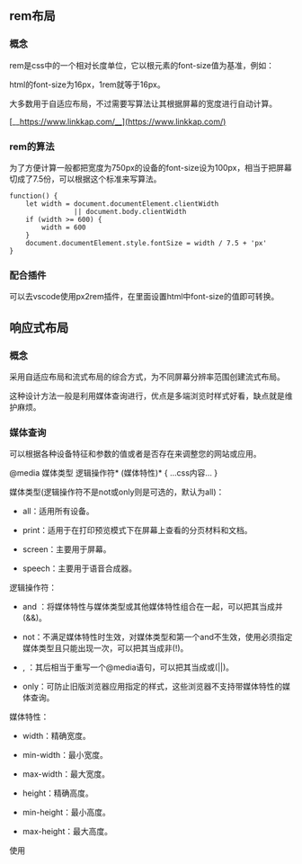 ## rem布局

### 概念

rem是css中的一个相对长度单位，它以根元素<html>的font-size值为基准，例如：

html的font-size为16px，1rem就等于16px。

大多数用于自适应布局，不过需要写算法让其根据屏幕的宽度进行自动计算。

[__https://www.linkkap.com/__](https://www.linkkap.com/)

### rem的算法

为了方便计算一般都把宽度为750px的设备的font-size设为100px，相当于把屏幕切成了7.5份，可以根据这个标准来写算法。

```text
function() {
	let width = document.documentElement.clientWidth 
				|| document.body.clientWidth
    if (width >= 600) {
		width = 600
    }
	document.documentElement.style.fontSize = width / 7.5 + 'px'
}
```

### 配合插件

可以去vscode使用px2rem插件，在里面设置html中font-size的值即可转换。

## 响应式布局

### 概念

采用自适应布局和流式布局的综合方式，为不同屏幕分辨率范围创建流式布局。

这种设计方法一般是利用媒体查询进行，优点是多端浏览时样式好看，缺点就是维护麻烦。

### 媒体查询

可以根据各种设备特征和参数的值或者是否存在来调整您的网站或应用。

@media 媒体类型 逻辑操作符*  (媒体特性)* { ...css内容... }

媒体类型(逻辑操作符不是not或only则是可选的，默认为all)：

- all：适用所有设备。

- print：适用于在打印预览模式下在屏幕上查看的分页材料和文档。

- screen：主要用于屏幕。

- speech：主要用于语音合成器。

逻辑操作符：

- and ：将媒体特性与媒体类型或其他媒体特性组合在一起，可以把其当成并(&&)。

- not：不满足媒体特性时生效，对媒体类型和第一个and不生效，使用必须指定媒体类型且只能出现一次，可以把其当成非(!)。

- , ：其后相当于重写一个@media语句，可以把其当成或(||)。

- only：可防止旧版浏览器应用指定的样式，这些浏览器不支持带媒体特性的媒体查询。

媒体特性：

- width：精确宽度。

- min-width：最小宽度。

- max-width：最大宽度。

- height：精确高度。

- min-height：最小高度。

- max-height：最大高度。

使用<style>写媒体查询时要注意顺序问题，后面的同级别样式会覆盖前面的样式。

注意media还可以在<style>, <link>, <source>中使用。
